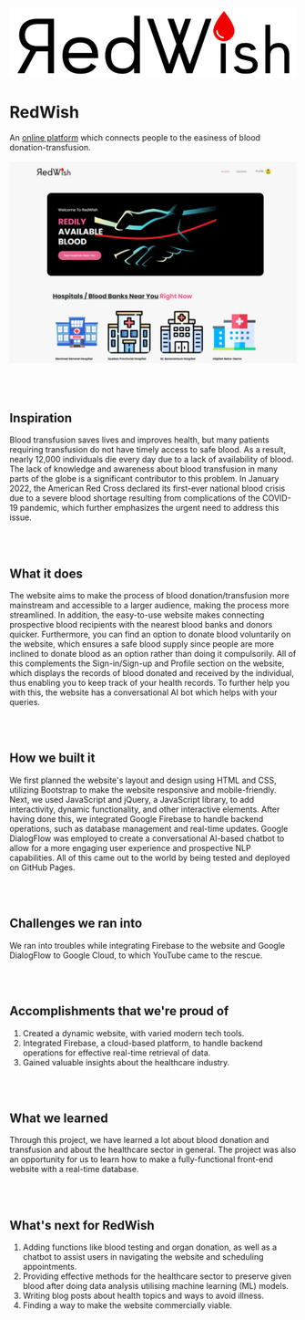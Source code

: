![](https://github.com/steadyfall/RedWish/blob/3ef2db47aecc3d9dd9b4e8bf0c4e2f86f00a7966/non-website-related/logo.png)
# RedWish
An [online platform]((https://paramshah07.github.io/RedWish/)) which connects people to the easiness of blood donation-transfusion.
</br>
</br>
!['RedWish Main Page'](https://github.com/steadyfall/RedWish/blob/3ef2db47aecc3d9dd9b4e8bf0c4e2f86f00a7966/non-website-related/redwish-main-page.png 'RedWish Main Page')
</br>
</br>
</br>
</br>
## Inspiration
Blood transfusion saves lives and improves health, but many patients requiring transfusion do not have timely access to safe blood. As a result, nearly 12,000 individuals die every day due to a lack of availability of blood. The lack of knowledge and awareness about blood transfusion in many parts of the globe is a significant contributor to this problem. In January 2022, the American Red Cross declared its first-ever national blood crisis due to a severe blood shortage resulting from complications of the COVID-19 pandemic, which further emphasizes the urgent need to address this issue.

</br>
</br>

## What it does
The website aims to make the process of blood donation/transfusion more mainstream and accessible to a larger audience, making the process more streamlined. In addition, the easy-to-use website makes connecting prospective blood recipients with the nearest blood banks and donors quicker. Furthermore, you can find an option to donate blood voluntarily on the website, which ensures a safe blood supply since people are more inclined to donate blood as an option rather than doing it compulsorily. All of this complements the Sign-in/Sign-up and Profile section on the website, which displays the records of blood donated and received by the individual, thus enabling you to keep track of your health records. To further help you with this, the website has a conversational AI bot which helps with your queries.

</br>
</br>

## How we built it
We first planned the website's layout and design using HTML and CSS, utilizing Bootstrap to make the website responsive and mobile-friendly. Next, we used JavaScript and jQuery, a JavaScript library, to add interactivity, dynamic functionality, and other interactive elements. After having done this, we integrated Google Firebase to handle backend operations, such as database management and real-time updates. Google DialogFlow was employed to create a conversational AI-based chatbot to allow for a more engaging user experience and prospective NLP capabilities. All of this came out to the world by being tested and deployed on GitHub Pages.

</br>
</br>

## Challenges we ran into
We ran into troubles while integrating Firebase to the website and Google DialogFlow to Google Cloud, to which YouTube came to the rescue.  

</br>
</br>

## Accomplishments that we're proud of
1. Created a dynamic website, with varied modern tech tools.
2. Integrated Firebase, a cloud-based platform, to handle backend operations for effective real-time retrieval of data.
3. Gained valuable insights about the healthcare industry.

</br>
</br>

## What we learned
Through this project, we have learned a lot about blood donation and transfusion and about the healthcare sector in general. The project was also an opportunity for us to learn how to make a fully-functional front-end website with a real-time database. 

</br>
</br>

## What's next for RedWish
1. Adding functions like blood testing and organ donation, as well as a chatbot to assist users in navigating the website and scheduling appointments.
2. Providing effective methods for the healthcare sector to preserve given blood after doing data analysis utilising machine learning (ML) models.
3. Writing blog posts about health topics and ways to avoid illness.
4. Finding a way to make the website commercially viable.
